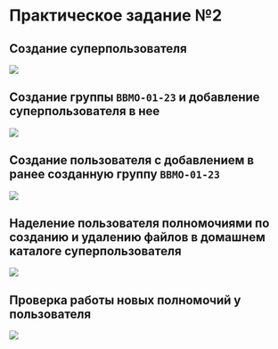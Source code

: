 
# Практическое задание №2

## Создание суперпользователя

![](./1.png)

## Создание группы `BBMO-01-23` и добавление суперпользователя в нее

![](./2.png)

## Создание пользователя с добавлением в ранее созданную группу `BBMO-01-23`

![](./3.png)

## Наделение пользователя полномочиями по созданию и удалению файлов в домашнем каталоге суперпользователя

![](./4.png)

## Проверка работы новых полномочий у пользователя

![](./5.png)
